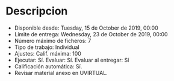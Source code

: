 # Descripcion 

- Disponible desde: Tuesday, 15 de October de 2019, 00:00
- Límite de entrega: Wednesday, 23 de October de 2019, 00:00
- Número máximo de ficheros: 7
- Tipo de trabajo: Individual
- Ajustes: Calif. máxima: 100
- Ejecutar: Sí. Evaluar: Sí. Evaluar al entregar: Sí
- Calificación automática: Sí.
- Revisar material anexo en UVIRTUAL.